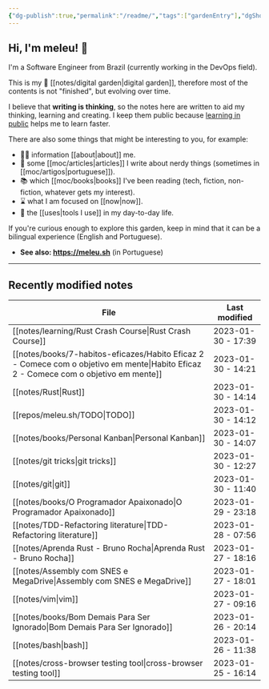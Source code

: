 ```yaml
---
{"dg-publish":true,"permalink":"/readme/","tags":["gardenEntry"],"dgShowBacklinks":false}
---
```


## Hi, I'm meleu! 👋

I'm a Software Engineer from Brazil (currently working in the DevOps field).

This is my 🌱 [[notes/digital garden\|digital garden]], therefore most of the contents is not "finished", but evolving over time.

I believe that **writing is thinking**, so the notes here are written to aid my thinking, learning and creating. I keep them public because [learning in public](https://www.swyx.io/learn-in-public/) helps me to learn faster.

There are also some things that might be interesting to you, for example:

- 🧑‍💻 information [[about\|about]] me.
- 📰 some [[moc/articles\|articles]] I write about nerdy things (sometimes in [[moc/artigos\|portuguese]]).
- 📚 which [[moc/books\|books]] I've been reading (tech, fiction, non-fiction, whatever gets my interest).
- ⌛ what I am focused on [[now\|now]].
- 🧰 the [[uses\|tools I use]] in my day-to-day life.

If you're curious enough to explore this garden, keep in mind that it can be a bilingual experience (English and Portuguese).

- **See also: <https://meleu.sh>** (in Portuguese)

---

## Recently modified notes

| File                                                                                                                                     | Last modified      |
| ---------------------------------------------------------------------------------------------------------------------------------------- | ------------------ |
| [[notes/learning/Rust Crash Course\|Rust Crash Course]]                                                                               | 2023-01-30 - 17:39 |
| [[notes/books/7-habitos-eficazes/Habito Eficaz 2 - Comece com o objetivo em mente\|Habito Eficaz 2 - Comece com o objetivo em mente]] | 2023-01-30 - 14:21 |
| [[notes/Rust\|Rust]]                                                                                                                  | 2023-01-30 - 14:14 |
| [[repos/meleu.sh/TODO\|TODO]]                                                                                                         | 2023-01-30 - 14:12 |
| [[notes/books/Personal Kanban\|Personal Kanban]]                                                                                      | 2023-01-30 - 14:07 |
| [[notes/git tricks\|git tricks]]                                                                                                      | 2023-01-30 - 12:27 |
| [[notes/git\|git]]                                                                                                                    | 2023-01-30 - 11:40 |
| [[notes/books/O Programador Apaixonado\|O Programador Apaixonado]]                                                                    | 2023-01-29 - 23:18 |
| [[notes/TDD-Refactoring literature\|TDD-Refactoring literature]]                                                                      | 2023-01-28 - 07:56 |
| [[notes/Aprenda Rust - Bruno Rocha\|Aprenda Rust - Bruno Rocha]]                                                                      | 2023-01-27 - 18:16 |
| [[notes/Assembly com SNES e MegaDrive\|Assembly com SNES e MegaDrive]]                                                                | 2023-01-27 - 18:01 |
| [[notes/vim\|vim]]                                                                                                                    | 2023-01-27 - 09:16 |
| [[notes/books/Bom Demais Para Ser Ignorado\|Bom Demais Para Ser Ignorado]]                                                            | 2023-01-26 - 20:14 |
| [[notes/bash\|bash]]                                                                                                                  | 2023-01-26 - 11:38 |
| [[notes/cross-browser testing tool\|cross-browser testing tool]]                                                                      | 2023-01-25 - 16:14 |
